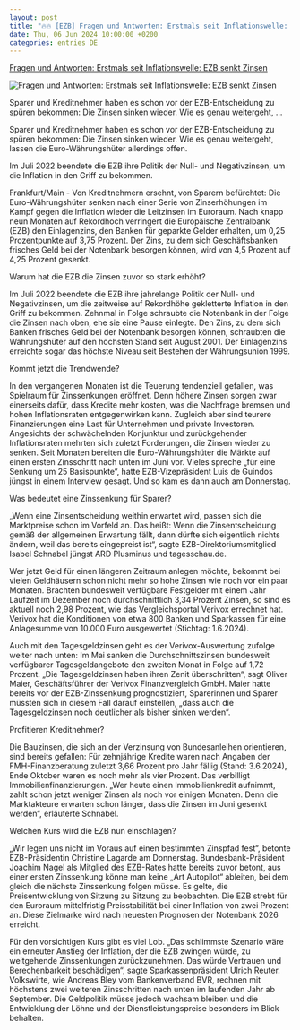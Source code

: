 ```yaml
---
layout: post
title: "🔥🔥 [EZB] Fragen und Antworten: Erstmals seit Inflationswelle: EZB senkt Zinsen"
date: Thu, 06 Jun 2024 10:00:00 +0200
categories: entries DE
---
```

[Fragen und Antworten: Erstmals seit Inflationswelle: EZB senkt Zinsen](https://www.mz.de/deutschland-und-welt/wirtschaft/erstmals-seit-inflationswelle-ezb-senkt-zinsen-3857962)

![Fragen und Antworten: Erstmals seit Inflationswelle: EZB senkt Zinsen](https://bmg-images.forward-publishing.io/2024/06/06/68ebfb76-9f4c-4e48-8360-36396e0ae099.jpeg?rect=0%2C167%2C2048%2C1152&w=1024)

Sparer und Kreditnehmer haben es schon vor der EZB-Entscheidung zu spüren bekommen: Die Zinsen sinken wieder. Wie es genau weitergeht, ...

Sparer und Kreditnehmer haben es schon vor der EZB-Entscheidung zu spüren bekommen: Die Zinsen sinken wieder. Wie es genau weitergeht, lassen die Euro-Währungshüter allerdings offen.

Im Juli 2022 beendete die EZB ihre Politik der Null- und Negativzinsen, um die Inflation in den Griff zu bekommen.

Frankfurt/Main - Von Kreditnehmern ersehnt, von Sparern befürchtet: Die Euro-Währungshüter senken nach einer Serie von Zinserhöhungen im Kampf gegen die Inflation wieder die Leitzinsen im Euroraum. Nach knapp neun Monaten auf Rekordhoch verringert die Europäische Zentralbank (EZB) den Einlagenzins, den Banken für geparkte Gelder erhalten, um 0,25 Prozentpunkte auf 3,75 Prozent. Der Zins, zu dem sich Geschäftsbanken frisches Geld bei der Notenbank besorgen können, wird von 4,5 Prozent auf 4,25 Prozent gesenkt.

Warum hat die EZB die Zinsen zuvor so stark erhöht?

Im Juli 2022 beendete die EZB ihre jahrelange Politik der Null- und Negativzinsen, um die zeitweise auf Rekordhöhe gekletterte Inflation in den Griff zu bekommen. Zehnmal in Folge schraubte die Notenbank in der Folge die Zinsen nach oben, ehe sie eine Pause einlegte. Den Zins, zu dem sich Banken frisches Geld bei der Notenbank besorgen können, schraubten die Währungshüter auf den höchsten Stand seit August 2001. Der Einlagenzins erreichte sogar das höchste Niveau seit Bestehen der Währungsunion 1999.

Kommt jetzt die Trendwende?

In den vergangenen Monaten ist die Teuerung tendenziell gefallen, was Spielraum für Zinssenkungen eröffnet. Denn höhere Zinsen sorgen zwar einerseits dafür, dass Kredite mehr kosten, was die Nachfrage bremsen und hohen Inflationsraten entgegenwirken kann. Zugleich aber sind teurere Finanzierungen eine Last für Unternehmen und private Investoren. Angesichts der schwächelnden Konjunktur und zurückgehender Inflationsraten mehrten sich zuletzt Forderungen, die Zinsen wieder zu senken. Seit Monaten bereiten die Euro-Währungshüter die Märkte auf einen ersten Zinsschritt nach unten im Juni vor. Vieles spreche „für eine Senkung um 25 Basispunkte“, hatte EZB-Vizepräsident Luis de Guindos jüngst in einem Interview gesagt. Und so kam es dann auch am Donnerstag.

Was bedeutet eine Zinssenkung für Sparer?

„Wenn eine Zinsentscheidung weithin erwartet wird, passen sich die Marktpreise schon im Vorfeld an. Das heißt: Wenn die Zinsentscheidung gemäß der allgemeinen Erwartung fällt, dann dürfte sich eigentlich nichts ändern, weil das bereits eingepreist ist“, sagte EZB-Direktoriumsmitglied Isabel Schnabel jüngst ARD Plusminus und tagesschau.de.

Wer jetzt Geld für einen längeren Zeitraum anlegen möchte, bekommt bei vielen Geldhäusern schon nicht mehr so hohe Zinsen wie noch vor ein paar Monaten. Brachten bundesweit verfügbare Festgelder mit einem Jahr Laufzeit im Dezember noch durchschnittlich 3,34 Prozent Zinsen, so sind es aktuell noch 2,98 Prozent, wie das Vergleichsportal Verivox errechnet hat. Verivox hat die Konditionen von etwa 800 Banken und Sparkassen für eine Anlagesumme von 10.000 Euro ausgewertet (Stichtag: 1.6.2024).

Auch mit den Tagesgeldzinsen geht es der Verivox-Auswertung zufolge weiter nach unten: Im Mai sanken die Durchschnittszinsen bundesweit verfügbarer Tagesgeldangebote den zweiten Monat in Folge auf 1,72 Prozent. „Die Tagesgeldzinsen haben ihren Zenit überschritten“, sagt Oliver Maier, Geschäftsführer der Verivox Finanzvergleich GmbH. Maier hatte bereits vor der EZB-Zinssenkung prognostiziert, Sparerinnen und Sparer müssten sich in diesem Fall darauf einstellen, „dass auch die Tagesgeldzinsen noch deutlicher als bisher sinken werden“.

Profitieren Kreditnehmer?

Die Bauzinsen, die sich an der Verzinsung von Bundesanleihen orientieren, sind bereits gefallen: Für zehnjährige Kredite waren nach Angaben der FMH-Finanzberatung zuletzt 3,66 Prozent pro Jahr fällig (Stand: 3.6.2024), Ende Oktober waren es noch mehr als vier Prozent. Das verbilligt Immobilienfinanzierungen. „Wer heute einen Immobilienkredit aufnimmt, zahlt schon jetzt weniger Zinsen als noch vor einigen Monaten. Denn die Marktakteure erwarten schon länger, dass die Zinsen im Juni gesenkt werden“, erläuterte Schnabel.

Welchen Kurs wird die EZB nun einschlagen?

„Wir legen uns nicht im Voraus auf einen bestimmten Zinspfad fest“, betonte EZB-Präsidentin Christine Lagarde am Donnerstag. Bundesbank-Präsident Joachim Nagel als Mitglied des EZB-Rates hatte bereits zuvor betont, aus einer ersten Zinssenkung könne man keine „Art Autopilot“ ableiten, bei dem gleich die nächste Zinssenkung folgen müsse. Es gelte, die Preisentwicklung von Sitzung zu Sitzung zu beobachten. Die EZB strebt für den Euroraum mittelfristig Preisstabilität bei einer Inflation von zwei Prozent an. Diese Zielmarke wird nach neuesten Prognosen der Notenbank 2026 erreicht.

Für den vorsichtigen Kurs gibt es viel Lob. „Das schlimmste Szenario wäre ein erneuter Anstieg der Inflation, der die EZB zwingen würde, zu weitgehende Zinssenkungen zurückzunehmen. Das würde Vertrauen und Berechenbarkeit beschädigen“, sagte Sparkassenpräsident Ulrich Reuter. Volkswirte, wie Andreas Bley vom Bankenverband BVR, rechnen mit höchstens zwei weiteren Zinsschritten nach unten im laufenden Jahr ab September. Die Geldpolitik müsse jedoch wachsam bleiben und die Entwicklung der Löhne und der Dienstleistungspreise besonders im Blick behalten.

